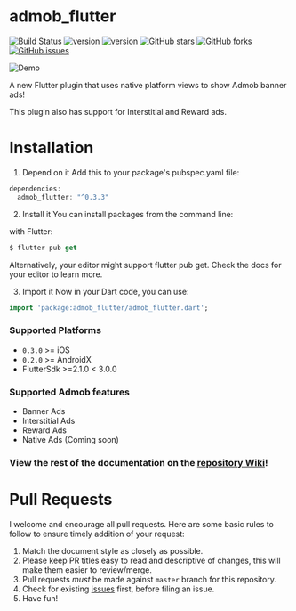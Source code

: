 # admob_flutter
[![Build Status](https://app.bitrise.io/app/aab4844dfe687df4/status.svg?token=0rKyF3lAc5Q73hC9f3H0EQ)](https://app.bitrise.io/app/aab4844dfe687df4)
[![version](https://img.shields.io/badge/Awesome-Flutter-blue.svg?longCache=true&style=flat-square)](https://github.com/Solido/awesome-flutter/)
[![version](https://img.shields.io/pub/v/admob_flutter.svg?style=flat-square)](https://pub.dartlang.org/packages/admob_flutter)
[![GitHub stars](https://img.shields.io/github/stars/kmcgill88/admob_flutter.svg?style=social&label=Star)](https://github/kmcgill88/admob_flutter)
[![GitHub forks](	https://img.shields.io/github/forks/kmcgill88/admob_flutter.svg?style=social&label=Forks)](https://github/kmcgill88/admob_flutter)
[![GitHub issues](	https://img.shields.io/github/issues/kmcgill88/admob_flutter.svg?style=social&label=Issues)](https://github/kmcgill88/admob_flutter)



![Demo](https://i.imgur.com/zJC41es.gif)

A new Flutter plugin that uses native platform views to show Admob banner ads!

This plugin also has support for Interstitial and Reward ads.

# Installation

1. Depend on it
Add this to your package's pubspec.yaml file:

```dart
dependencies:
  admob_flutter: "^0.3.3"

```

2. Install it
You can install packages from the command line:

with Flutter:

```dart
$ flutter pub get
```

Alternatively, your editor might support flutter pub get. Check the docs for your editor to learn more.

3. Import it
Now in your Dart code, you can use:

```dart
import 'package:admob_flutter/admob_flutter.dart';
```
  

### Supported Platforms
- `0.3.0` >= iOS
- `0.2.0` >= AndroidX
- FlutterSdk >=2.1.0 < 3.0.0

### Supported Admob features
- Banner Ads
- Interstitial Ads
- Reward Ads
- Native Ads (Coming soon)

### View the rest of the documentation on the [repository Wiki](https://github.com/kmcgill88/admob_flutter/wiki)! 

# Pull Requests

I welcome and encourage all pull requests. Here are some basic rules to follow to ensure timely addition of your request:

1.  Match the document style as closely as possible.
2.  Please keep PR titles easy to read and descriptive of changes, this will make them easier to review/merge.
3.  Pull requests _must_ be made against `master` branch for this repository.
4.  Check for existing [issues](https://github.com/kmcgill88/admob_flutter/issues) first, before filing an issue.
5.  Have fun!
